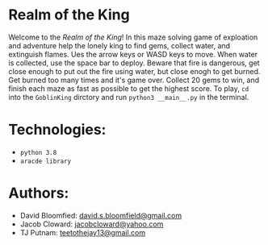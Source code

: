 # Realm of the King

Welcome to the *Realm of the King*!  In this maze solving game of exploation and adventure help the lonely king to find gems, collect water, and extinguish flames.  Ues the arrow keys or WASD keys to move.  When water is collected, use the space bar to deploy.  Beware that fire is dangerous, get close enough to put out the fire using water, but close enogh to get burned.  Get burned too many times and it's game over.  Collect 20 gems to win, and finish each maze as fast as possible to get the highest score.  To play, `cd` into the `GoblinKing` dirctory and run `python3 __main__.py` in the terminal.


# Technologies:

- `python 3.8`
- `aracde library`


# Authors:

* David Bloomfied: david.s.bloomfield@gmail.com
* Jacob Cloward: jacobcloward@yahoo.com
* TJ Putnam: teetothejay13@gmail.com
